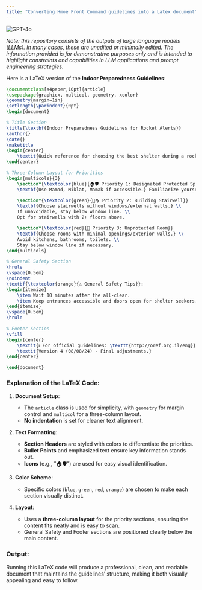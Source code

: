```yaml
---
title: "Converting Hmoe Front Command guidelines into a Latex document"
---
```

![GPT-4o](https://img.shields.io/badge/GPT--4o-3333FF?style=for-the-badge&logo=openai&logoColor=white)



*Note: this repository consists of the outputs of large language models (LLMs). In many cases, these are unedited or minimally edited. The information provided is for demonstrative purposes only and is intended to highlight constraints and capabilities in LLM applications and prompt engineering strategies.*


Here is a LaTeX version of the **Indoor Preparedness Guidelines**:

```latex
\documentclass[a4paper,10pt]{article}
\usepackage{graphicx, multicol, geometry, xcolor}
\geometry{margin=1in}
\setlength{\parindent}{0pt}
\begin{document}

% Title Section
\title{\textbf{Indoor Preparedness Guidelines for Rocket Alerts}}
\author{}
\date{}
\maketitle
\begin{center}
    \textit{Quick reference for choosing the best shelter during a rocket alert.}
\end{center}

% Three-Column Layout for Priorities
\begin{multicols}{3}
    \section*{\textcolor{blue}{🏠🛡️ Priority 1: Designated Protected Space}}
    \textbf{Use Mamad, Miklat, Mamak if accessible.} Familiarize yourself with shelter locations beforehand.

    \section*{\textcolor{green}{🏃🪜 Priority 2: Building Stairwell}}
    \textbf{Choose stairwells without windows/external walls.} \\
    If unavoidable, stay below window line. \\
    Opt for stairwells with 2+ floors above.

    \section*{\textcolor{red}{🚪 Priority 3: Unprotected Room}}
    \textbf{Choose rooms with minimal openings/exterior walls.} \\
    Avoid kitchens, bathrooms, toilets. \\
    Stay below window line if necessary.
\end{multicols}

% General Safety Section
\hrule
\vspace{0.5em}
\noindent
\textbf{\textcolor{orange}{⚠️ General Safety Tips}}:
\begin{itemize}
    \item Wait 10 minutes after the all-clear.
    \item Keep entrances accessible and doors open for shelter seekers.
\end{itemize}
\vspace{0.5em}
\hrule

% Footer Section
\vfill
\begin{center}
    \textit{ℹ️ For official guidelines: \texttt{http://oref.org.il/eng}} \\
    \textit{Version 4 (08/08/24) - Final adjustments.}
\end{center}

\end{document}
```

### Explanation of the LaTeX Code:
1. **Document Setup**:
   - The `article` class is used for simplicity, with `geometry` for margin control and `multicol` for a three-column layout.
   - **No indentation** is set for cleaner text alignment.

2. **Text Formatting**:
   - **Section Headers** are styled with colors to differentiate the priorities.
   - **Bullet Points** and emphasized text ensure key information stands out.
   - **Icons** (e.g., "🏠🛡️") are used for easy visual identification.

3. **Color Scheme**:
   - Specific colors (`blue`, `green`, `red`, `orange`) are chosen to make each section visually distinct.

4. **Layout**:
   - Uses a **three-column layout** for the priority sections, ensuring the content fits neatly and is easy to scan.
   - General Safety and Footer sections are positioned clearly below the main content.

### Output:
Running this LaTeX code will produce a professional, clean, and readable document that maintains the guidelines’ structure, making it both visually appealing and easy to follow.